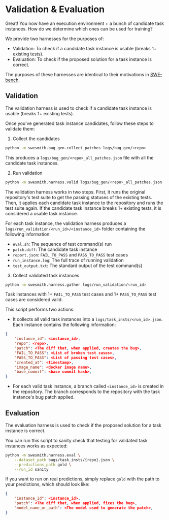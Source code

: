 # Validation & Evaluation

Great! You now have an execution environment + a bunch of candidate task instances. How do we determine which ones can be used for training?

We provide two harnesses for the purposes of:

* Validation: To check if a candidate task instance is usable (breaks 1+ existing tests).
* Evaluation: To check if the proposed solution for a task instance is correct.

The purposes of these harnesses are identical to their motivations in [SWE-bench](https://swe-bench.github.io).

## Validation
The validation harness is used to check if a candidate task instance is usable (breaks 1+ existing tests).

Once you've generated task instance candidates, follow these steps to validate them:

1. Collect the candidates

```bash
python -m swesmith.bug_gen.collect_patches logs/bug_gen/<repo>
```

This produces a `logs/bug_gen/<repo>_all_patches.json` file with all the candidate task instances.

2. Run validation

```bash
python -m swesmith.harness.valid logs/bug_gen/<repo>_all_patches.json
```

The validation harness works in two steps.
First, it runs the original repository's test suite to get the passing statuses of the existing tests.
Then, it applies each candidate task instance to the repository and runs the test suite again.
If the candidate task instance breaks 1+ existing tests, it is considered a usable task instance.

For each task instance, the validation harness produces a `logs/run_validation/<run_id>/<instance_id>` folder containing the following information:

* `eval.sh`: The sequence of test command(s) run
* `patch.diff`: The candidate task instance
* `report.json`: `FAIL_TO_PASS` and `PASS_TO_PASS` test cases
* `run_instance.log`: The full trace of running validation
* `test_output.txt`: The standard output of the test command(s)

3. Collect validated task instances

```bash
python -m swesmith.harness.gather logs/run_validation/<run_id>
```

Task instances with 1+ `FAIL_TO_PASS` test cases and 1+ `PASS_TO_PASS` test cases are considered valid.

This script performs two actions:

* It collects all valid task instances into a `logs/task_insts/<run_id>.json`. Each instance contains the following information:
```json
{
    "instance_id": <instance_id>,
    "repo": <repo>,
    "patch": <The diff that, when applied, creates the bug>,
    "FAIL_TO_PASS": <List of broken test cases>,
    "PASS_TO_PASS": <List of passing test cases>,
    "created_at": <timestamp>,
    "image_name": <docker image name>,
    "base_commit": <base commit hash>,
}
```
* For each valid task instance, a branch called `<instance_id>` is created in the repository. The branch corresponds to the repository with the task instance's bug patch applied.

## Evaluation

The evaluation harness is used to check if the proposed solution for a task instance is correct.

You can run this script to sanity check that testing for validated task instances works as expected:

```bash
python -m swesmith.harness.eval \
    --dataset_path bugs/task_insts/{repo}.json \
    --predictions_path gold \
    --run_id sanity
```

If you want to run on real predictions, simply replace `gold` with the path to your predictions, which should look like:

```json
{
    "instance_id": <instance_id>,
    "patch": <The diff that, when applied, fixes the bug>,
    "model_name_or_path": <The model used to generate the patch>,
}
```
